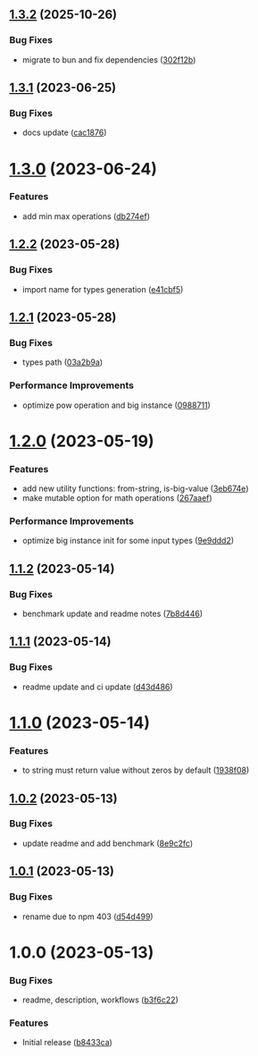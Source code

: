 ## [1.3.2](https://github.com/dschewchenko/big.esm/compare/v1.3.1...v1.3.2) (2025-10-26)


### Bug Fixes

* migrate to bun and fix dependencies ([302f12b](https://github.com/dschewchenko/big.esm/commit/302f12bcf300a0f14f2af970c34b0251e1bbda81))

## [1.3.1](https://github.com/dschewchenko/big.esm/compare/v1.3.0...v1.3.1) (2023-06-25)


### Bug Fixes

* docs update ([cac1876](https://github.com/dschewchenko/big.esm/commit/cac1876a8455ff044dc9bab66524e4bba2359cf1))

# [1.3.0](https://github.com/dschewchenko/big.esm/compare/v1.2.2...v1.3.0) (2023-06-24)


### Features

* add min max operations ([db274ef](https://github.com/dschewchenko/big.esm/commit/db274ef6c0531b8bd6a2e14839c976d51935db48))

## [1.2.2](https://github.com/dschewchenko/big.esm/compare/v1.2.1...v1.2.2) (2023-05-28)


### Bug Fixes

* import name for types generation ([e41cbf5](https://github.com/dschewchenko/big.esm/commit/e41cbf573d55f46e5baf8ee661483dbcf8dcf289))

## [1.2.1](https://github.com/dschewchenko/big.esm/compare/v1.2.0...v1.2.1) (2023-05-28)


### Bug Fixes

* types path ([03a2b9a](https://github.com/dschewchenko/big.esm/commit/03a2b9a6ccac8bea3b67163568f402fe8d6309bd))


### Performance Improvements

* optimize pow operation and big instance ([0988711](https://github.com/dschewchenko/big.esm/commit/09887110966eaaba3046d085c85a1167e47f6c2c))

# [1.2.0](https://github.com/dschewchenko/big.esm/compare/v1.1.2...v1.2.0) (2023-05-19)


### Features

* add new utility functions: from-string, is-big-value ([3eb674e](https://github.com/dschewchenko/big.esm/commit/3eb674ed53345537db203136ebb5879f8235d37b))
* make mutable option for math operations ([267aaef](https://github.com/dschewchenko/big.esm/commit/267aaef28af70c7c39e015e961c027bf8786569b))


### Performance Improvements

* optimize big instance init for some input types ([9e9ddd2](https://github.com/dschewchenko/big.esm/commit/9e9ddd21adb5590a19395da5fb0b9a5ee66378e4))

## [1.1.2](https://github.com/dschewchenko/big.esm/compare/v1.1.1...v1.1.2) (2023-05-14)


### Bug Fixes

* benchmark update and readme notes ([7b8d446](https://github.com/dschewchenko/big.esm/commit/7b8d446be55eb0f0979ab310491e9bb685215753))

## [1.1.1](https://github.com/dschewchenko/big.esm/compare/v1.1.0...v1.1.1) (2023-05-14)


### Bug Fixes

* readme update and ci update ([d43d486](https://github.com/dschewchenko/big.esm/commit/d43d4869a468d7092674778c97ad888cd4600af8))

# [1.1.0](https://github.com/dschewchenko/big.esm/compare/v1.0.2...v1.1.0) (2023-05-14)


### Features

* to string must return value without zeros by default ([1938f08](https://github.com/dschewchenko/big.esm/commit/1938f0885a478b768f90c797bae53b6320e8b683))

## [1.0.2](https://github.com/dschewchenko/big.esm/compare/v1.0.1...v1.0.2) (2023-05-13)


### Bug Fixes

* update readme and add benchmark ([8e9c2fc](https://github.com/dschewchenko/big.esm/commit/8e9c2fccf23887ca2699d6120dce42733e25945d))

## [1.0.1](https://github.com/dschewchenko/big.esm/compare/v1.0.0...v1.0.1) (2023-05-13)


### Bug Fixes

* rename due to npm 403 ([d54d499](https://github.com/dschewchenko/big.esm/commit/d54d499e1757530a3563fe859c2cffcb8c4fe4de))

# 1.0.0 (2023-05-13)


### Bug Fixes

* readme, description, workflows ([b3f6c22](https://github.com/dschewchenko/big.es/commit/b3f6c22119c37a11d4b805479c4916c4eb480b92))


### Features

* Initial release ([b8433ca](https://github.com/dschewchenko/big.es/commit/b8433ca2f5a1193da7d4ae93041449d803ccf7b1))
